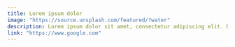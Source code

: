 ```yaml
---
title: Lorem ipsum dolor
image: "https://source.unsplash.com/featured/?water"
description: Lorem ipsum dolor sit amet, consectetur adipiscing elit. Donec nec gravida ex. Donec lobortis condimentum dictum. Vivamus non neque nec mauris placerat ullamcorper.
link: "https://www.google.com"
---
```

